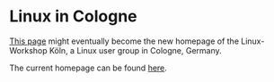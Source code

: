 # Linux in Cologne

[This page](https://linux-cologne.github.io) might eventually become the new homepage of the Linux-Workshop Köln, a Linux user group in Cologne, Germany.

The current homepage can be found [here](https://www.uni-koeln.de/themen/linux/).

